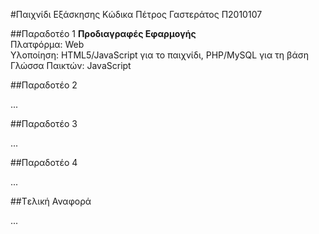 #Παιχνίδι Εξάσκησης Κώδικα
Πέτρος Γαστεράτος
Π2010107

##Παραδοτέο 1
**Προδιαγραφές Εφαρμογής**  
Πλατφόρμα: Web  
Υλοποίηση: HTML5/JavaScript για το παιχνίδι, PHP/MySQL για τη βάση  
Γλώσσα Παικτών: JavaScript  

##Παραδοτέο 2

...

##Παραδοτέο 3

...

##Παραδοτέο 4

...

##Tελική Αναφορά

...
